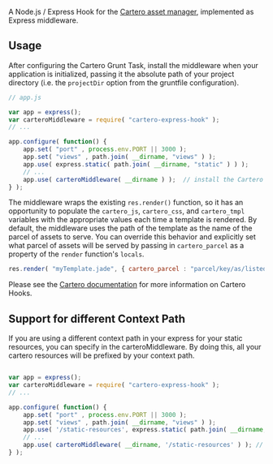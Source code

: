 A Node.js / Express  Hook for the [Cartero asset manager](https://github.com/rotundasoftware/cartero), implemented as Express middleware.

## Usage

After configuring the Cartero Grunt Task, install the middleware when your application is initialized, passing it the absolute path of your project directory (i.e. the `projectDir` option from the gruntfile configuration).

```javascript
// app.js

var app = express();
var carteroMiddleware = require( "cartero-express-hook" );
// ...

app.configure( function() {
	app.set( "port" , process.env.PORT || 3000 );
	app.set( "views" , path.join( __dirname, "views" ) );
	app.use( express.static( path.join( __dirname, "static" ) ) );
	// ...
	app.use( carteroMiddleware( __dirname ) );	// install the Cartero Hook
} );
```

The middleware wraps the existing `res.render()` function, so it has an opportunity to populate the `cartero_js`, `cartero_css`, and `cartero_tmpl` variables with the appropriate values each time a template is rendered. By default, the middleware uses the path of the template as the name of the parcel of assets to serve. You can override this behavior and explicitly set what parcel of assets will be served by passing in `cartero_parcel` as a property of the `render` function's `locals`.

```javascript
res.render( "myTemplate.jade", { cartero_parcel : "parcel/key/as/listed/in/cartero.json" } );
```


Please see the [Cartero documentation](https://github.com/rotundasoftware/cartero#q-does-cartero-work-with-rails-php-etc-or-just-with-nodejs--express) for more information on Cartero Hooks.

## Support for different Context Path

If you are using a different context path in your express for your static resources, you can specify in the carteroMiddleware. By doing this, all your cartero resources will be prefixed by your context path.

```javascript

var app = express();
var carteroMiddleware = require( "cartero-express-hook" );
// ...

app.configure( function() {
	app.set( "port" , process.env.PORT || 3000 );
	app.set( "views" , path.join( __dirname, "views" ) );
	app.use( '/static-resources', express.static( path.join( __dirname, "static" ) ) );
	// ...
	app.use( carteroMiddleware( __dirname, '/static-resources' ) );	// install the Cartero Hook
} );
```
